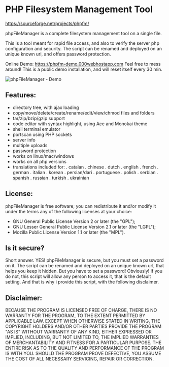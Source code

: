 # PHP Filesystem Management Tool

https://sourceforge.net/projects/phpfm/

phpFileManager is a complete filesystem management tool on a single file.

This is a tool meant for rapid file access, and also to verify the server php configuration and security.
The script can be renamed and deployed on an unique known url, and offers password protection.

Online Demo: https://phpfm-demo.000webhostapp.com
Feel free to mess around! This is a public demo installation, and will reset itself every 30 min.

![phpFileManager - Demo](https://www.dulldusk.com/assets/files/phpfm/ss1.7.2.png)

## Features:
- directory tree, with ajax loading
- copy/move/delete/create/rename/edit/view/chmod files and folders
- tar/zip/bzip/gzip support
- code editor with syntax highlight, using Ace and Monokai theme
- shell terminal emulator
- portscan using PHP sockets
- server info
- multiple uploads
- password protection
- works on linux/mac/windows
- works on all php versions
- translations included for:
    . catalan
    . chinese
    . dutch
    . english
    . french
    . german
    . italian
    . korean
    . persian/dari
    . portuguese
    . polish
    . serbian
    . spanish
    . russian
    . turkish
    . ukrainian

## License:
phpFileManager is free software; you can redistribute it and/or modify it
under the terms any of the following licenses at your choice:
- GNU General Public License Version 2 or later (the "GPL");
- GNU Lesser General Public License Version 2.1 or later (the "LGPL");
- Mozilla Public License Version 1.1 or later (the "MPL").

## Is it secure?
Short answer. YES! phpFileManager is secure, but you must set a password on it.
The script can be renamed and deployed on an unique known url, that helps you keep it hidden.
But you have to set a password! Obviously!
If you do not, this script will allow any person to access it, that is the default setting.
And that is why i provide this script, with the following disclaimer.

## Disclaimer:
BECAUSE THE PROGRAM IS LICENSED FREE OF CHARGE, THERE IS NO WARRANTY FOR THE PROGRAM, TO THE EXTENT PERMITTED BY APPLICABLE LAW.
EXCEPT WHEN OTHERWISE STATED IN WRITING, THE COPYRIGHT HOLDERS AND/OR OTHER PARTIES PROVIDE THE PROGRAM "AS IS" WITHOUT WARRANTY OF ANY KIND, EITHER EXPRESSED OR IMPLIED, INCLUDING, BUT NOT LIMITED TO, THE IMPLIED WARRANTIES OF MERCHANTABILITY AND FITNESS FOR A PARTICULAR PURPOSE. THE ENTIRE RISK AS TO THE QUALITY AND PERFORMANCE OF THE PROGRAM IS WITH YOU. SHOULD THE PROGRAM PROVE DEFECTIVE, YOU ASSUME THE COST OF ALL NECESSARY SERVICING, REPAIR OR CORRECTION.
